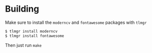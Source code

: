 # Building

Make sure to install the `moderncv` and `fontawesome` packages with `tlmgr`

```sh
$ tlmgr install moderncv
$ tlmgr install fontawesome
```

Then just run `make`
